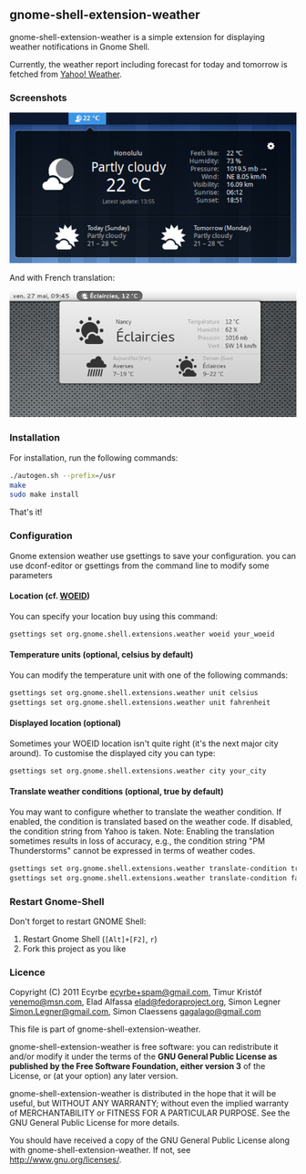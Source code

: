 ## gnome-shell-extension-weather

gnome-shell-extension-weather is a simple extension for displaying weather notifications in Gnome Shell.

Currently, the weather report including forecast for today and tomorrow is fetched from [Yahoo! Weather](http://weather.yahoo.com/).

### Screenshots

![Screenshot](https://github.com/simon04/gnome-shell-extension-weather/raw/master/data/screenshot.png)

And with French translation:  

![Screenshot](https://github.com/simon04/gnome-shell-extension-weather/raw/master/data/screenshot2.png)

### Installation

For installation, run the following commands:

```bash
./autogen.sh --prefix=/usr
make
sudo make install
```
  
That's it!

### Configuration

Gnome extension weather use gsettings to save your configuration. you can use dconf-editor or gsettings from the command line to modify some parameters

#### Location (cf. [WOEID](http://developer.yahoo.com/geo/geoplanet/guide/concepts.html))

You can specify your location buy using this command:

```bash
gsettings set org.gnome.shell.extensions.weather woeid your_woeid
```

#### Temperature units (optional, celsius by default)

You can modify the temperature unit with one of the following commands:

```bash
gsettings set org.gnome.shell.extensions.weather unit celsius
gsettings set org.gnome.shell.extensions.weather unit fahrenheit
```

#### Displayed location (optional)

Sometimes your WOEID location isn't quite right (it's the next major city around). To customise the displayed city you can type:

```bash
gsettings set org.gnome.shell.extensions.weather city your_city
```

#### Translate weather conditions (optional, true by default)

You may want to configure whether to translate the weather condition. If enabled, the condition is translated based on the weather code. If disabled, the condition string from Yahoo is taken. Note: Enabling the translation sometimes results in loss of accuracy, e.g., the condition string "PM Thunderstorms" cannot be expressed in terms of weather codes.

```bash
gsettings set org.gnome.shell.extensions.weather translate-condition true
gsettings set org.gnome.shell.extensions.weather translate-condition false
```

### Restart Gnome-Shell

Don't forget to restart GNOME Shell:

1. Restart Gnome Shell (`[Alt]+[F2]`, `r`)
2. Fork this project as you like

### Licence

Copyright (C) 2011
Ecyrbe <ecyrbe+spam@gmail.com>,
Timur Kristóf <venemo@msn.com>,
Elad Alfassa <elad@fedoraproject.org>,
Simon Legner <Simon.Legner@gmail.com>,
Simon Claessens <gagalago@gmail.com>

This file is part of gnome-shell-extension-weather.

gnome-shell-extension-weather is free software: you can redistribute it and/or modify it under the terms of the **GNU General Public License as published by the Free Software Foundation, either version 3** of the License, or (at your option) any later version.

gnome-shell-extension-weather is distributed in the hope that it will be useful, but WITHOUT ANY WARRANTY; without even the implied warranty of MERCHANTABILITY or FITNESS FOR A PARTICULAR PURPOSE.  See the GNU General Public License for more details.

You should have received a copy of the GNU General Public License along with gnome-shell-extension-weather.  If not, see <http://www.gnu.org/licenses/>.

